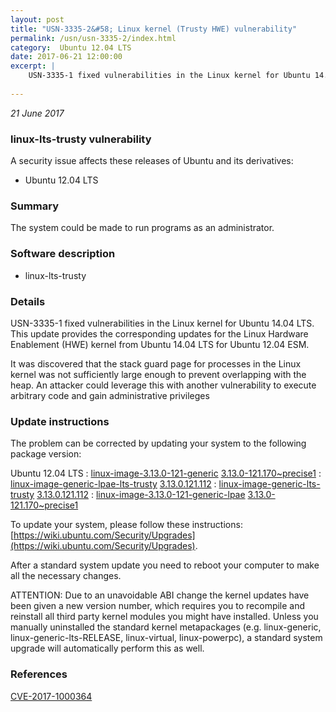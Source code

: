 ```yaml
---
layout: post
title: "USN-3335-2&#58; Linux kernel (Trusty HWE) vulnerability"
permalink: /usn/usn-3335-2/index.html
category:  Ubuntu 12.04 LTS
date: 2017-06-21 12:00:00
excerpt: |
    USN-3335-1 fixed vulnerabilities in the Linux kernel for Ubuntu 14.04 LTS. This update provides the corresponding updates for the Linux Hardware Enablement (HWE) kernel from Ubuntu 14.04 LTS for Ubuntu 12.04 ESM.
    
--- 
```

 
 

*21 June 2017*

### linux-lts-trusty vulnerability

A security issue affects these releases of Ubuntu and its derivatives:

* Ubuntu 12.04 LTS

### Summary

The system could be made to run programs as an administrator. 

### Software description

* linux-lts-trusty 

### Details

USN-3335-1 fixed vulnerabilities in the Linux kernel for Ubuntu 14.04 LTS. This update provides the corresponding updates for the Linux Hardware Enablement (HWE) kernel from Ubuntu 14.04 LTS for Ubuntu 12.04 ESM.

It was discovered that the stack guard page for processes in the Linux kernel was not sufficiently large enough to prevent overlapping with the heap. An attacker could leverage this with another vulnerability to execute arbitrary code and gain administrative privileges 

### Update instructions

The problem can be corrected by updating your system to the following package version:

Ubuntu 12.04 LTS
 : [linux-image-3.13.0-121-generic](https://launchpad.net/ubuntu/+source/linux-lts-trusty) <span> [3.13.0-121.170~precise1](https://launchpad.net/ubuntu/+source/linux-lts-trusty/3.13.0-121.170~precise1) </span> 
 : [linux-image-generic-lpae-lts-trusty](https://launchpad.net/ubuntu/+source/linux-lts-trusty) <span> [3.13.0.121.112](https://launchpad.net/ubuntu/+source/linux-lts-trusty/3.13.0-121.170~precise1) </span> 
 : [linux-image-generic-lts-trusty](https://launchpad.net/ubuntu/+source/linux-lts-trusty) <span> [3.13.0.121.112](https://launchpad.net/ubuntu/+source/linux-lts-trusty/3.13.0-121.170~precise1) </span> 
 : [linux-image-3.13.0-121-generic-lpae](https://launchpad.net/ubuntu/+source/linux-lts-trusty) <span> [3.13.0-121.170~precise1](https://launchpad.net/ubuntu/+source/linux-lts-trusty/3.13.0-121.170~precise1) </span> 

To update your system, please follow these instructions: [https://wiki.ubuntu.com/Security/Upgrades](https://wiki.ubuntu.com/Security/Upgrades).

After a standard system update you need to reboot your computer to make all the necessary changes.

ATTENTION: Due to an unavoidable ABI change the kernel updates have been given a new version number, which requires you to recompile and reinstall all third party kernel modules you might have installed. Unless you manually uninstalled the standard kernel metapackages (e.g. linux-generic, linux-generic-lts-RELEASE, linux-virtual, linux-powerpc), a standard system upgrade will automatically perform this as well. 

### References

 
 [CVE-2017-1000364](http://people.ubuntu.com/~ubuntu-security/cve/CVE-2017-1000364)
 

